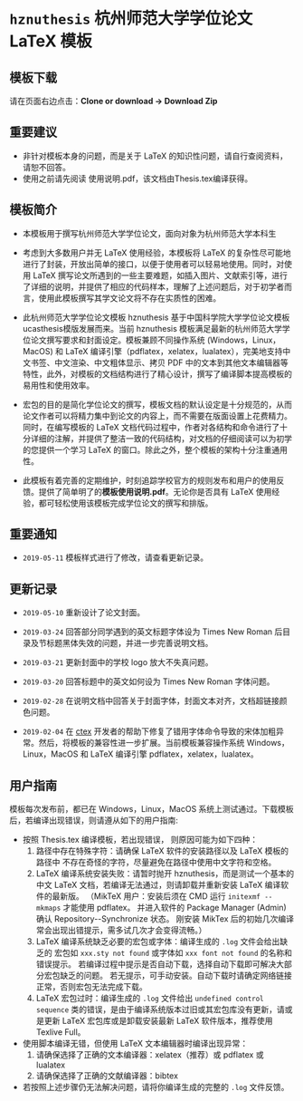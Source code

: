 # `hznuthesis` 杭州师范大学学位论文 LaTeX 模板 

## 模板下载

请在页面右边点击：**Clone or download -> Download Zip**

## 重要建议

* 非针对模板本身的问题，而是关于 LaTeX 的知识性问题，请自行查阅资料，请恕不回答。
* 使用之前请先阅读 使用说明.pdf，该文档由Thesis.tex编译获得。

## 模板简介
 
* 本模板用于撰写杭州师范大学学位论文，面向对象为杭州师范大学本科生

* 考虑到大多数用户并无 LaTeX 使用经验，本模板将 LaTeX 的复杂性尽可能地进行了封装，开放出简单的接口，以便于使用者可以轻易地使用。同时，对使用 LaTeX 撰写论文所遇到的一些主要难题，如插入图片、文献索引等，进行了详细的说明，并提供了相应的代码样本，理解了上述问题后，对于初学者而言，使用此模板撰写其学文论文将不存在实质性的困难。

* 此杭州师范大学学位论文模板 hznuthesis 基于中国科学院大学学位论文模板 ucasthesis模版发展而来。当前 hznuthesis 模板满足最新的杭州师范大学学位论文撰写要求和封面设定。模板兼顾不同操作系统 (Windows，Linux，MacOS) 和 LaTeX 编译引擎（pdflatex，xelatex，lualatex），完美地支持中文书签、中文渲染、中文粗体显示、拷贝 PDF 中的文本到其他文本编辑器等特性，此外，对模板的文档结构进行了精心设计，撰写了编译脚本提高模板的易用性和使用效率。

* 宏包的目的是简化学位论文的撰写，模板文档的默认设定是十分规范的，从而论文作者可以将精力集中到论文的内容上，而不需要在版面设置上花费精力。 同时，在编写模板的 LaTeX 文档代码过程中，作者对各结构和命令进行了十分详细的注解，并提供了整洁一致的代码结构，对文档的仔细阅读可以为初学的您提供一个学习 LaTeX 的窗口。除此之外，整个模板的架构十分注重通用性。

* 此模板有着完善的定期维护，时刻追踪学校官方的规则发布和用户的使用反馈。提供了简单明了的**模板使用说明.pdf**。无论你是否具有 LaTeX 使用经验，都可轻松使用该模板完成学位论文的撰写和排版。

## 重要通知

* `2019-05-11` 模板样式进行了修改，请查看更新记录。

## 更新记录
* `2019-05-10` 重新设计了论文封面。

* `2019-03-24` 回答部分同学遇到的英文标题字体设为 Times New Roman 后目录及节标题黑体失效的问题，并进一步完善说明文档。

* `2019-03-21` 更新封面中的学校 logo 放大不失真问题。

* `2019-03-20` 回答标题中的英文如何设为 Times New Roman 字体问题。

* `2019-02-28` 在说明文档中回答关于封面字体，封面文本对齐，文档超链接颜色问题。

* `2019-02-04` 在 [ctex](https://github.com/CTeX-org/ctex-kit) 开发者的帮助下修复了错用字体命令导致的宋体加粗异常。然后，将模板的兼容性进一步扩展。当前模板兼容操作系统 Windows，Linux，MacOS 和 LaTeX 编译引擎 pdflatex，xelatex，lualatex。


## 用户指南

模板每次发布前，都已在 Windows，Linux，MacOS 系统上测试通过。下载模板后，若编译出现错误，则请遵从如下的用户指南:

* 按照 Thesis.tex 编译模板，若出现错误，
  则原因可能为如下四种：
    1. 路径中存在特殊字符：请确保 LaTeX 软件的安装路径以及 LaTeX 模板的路径中
       不存在奇怪的字符，尽量避免在路径中使用中文字符和空格。
    2. LaTeX 编译系统安装失败：请暂时抛开 hznuthesis，而是测试一个基本的中文
       LaTeX 文档，若编译无法通过，则请卸载并重新安装 LaTeX 编译软件的最新版。
       （MikTeX 用户：安装后须在 CMD 运行 `initexmf --mkmaps` 才能使用 pdflatex。
       并进入软件的 Package Manager (Admin) 确认 Repository--Synchronize 状态。
       刚安装 MikTex 后的初始几次编译常会出现出错提示，需多试几次才会变得流畅。）
    3. LaTeX 编译系统缺乏必要的宏包或字体：编译生成的 `.log` 文件会给出缺乏的
       宏包如 `xxx.sty not found` 或字体如 `xxx font not found` 的名称和错误提示。
       若编译过程中提示是否自动下载，选择自动下载即可解决大部分宏包缺乏的问题。
       若无提示，可手动安装。自动下载时请确定网络链接正常，否则宏包无法完成下载。
    4. LaTeX 宏包过时：编译生成的 `.log` 文件给出 `undefined control sequence`
       类的错误，是由于编译系统版本过旧或其宏包库没有更新，请或是更新 LaTeX 
       宏包库或是卸载安装最新 LaTeX 软件版本，推荐使用 Texlive Full。
* 使用脚本编译无错，但使用 LaTeX 文本编辑器时编译出现异常：
    1. 请确保选择了正确的文本编译器：xelatex（推荐）或 pdflatex 或 lualatex
    2. 请确保选择了正确的文献编译器：bibtex
* 若按照上述步骤仍无法解决问题，请将你编译生成的完整的 `.log` 文件反馈。
